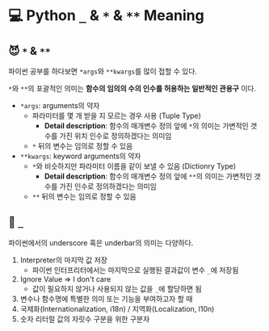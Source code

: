 # 💻 Python `_` & `*` & `**` Meaning

## 😈 `*` & `**`

파이썬 공부를 하다보면 `*args`와 `**kwargs`를 많이 접할 수 있다.

`*`와 `**`의 포괄적인 의미는 **함수의 임의의 수의 인수를 허용하는 일반적인 관용구** 이다.

- `*args`: arguments의 약자
  - 파라미터를 몇 개 받을 지 모르는 경우 사용 (Tuple Type)
    - **Detail description**: 함수의 매개변수 정의 앞에 `*`의 의미는 가변적인 갯수를 가진 위치 인수로 정의하겠다는 의미임
  - `*` 뒤의 변수는 임의로 정할 수 있음
- `**kwargs`: keyword arguments의 약자
  - `*`와 비슷하지만 파라미터 이름을 같이 보낼 수 있음 (Dictionry Type)
    - **Detail description**: 함수의 매개변수 정의 앞에 `**`의 의미는 가변적인 갯수를 가진 인수로 정의하겠다는 의미임
  - `**` 뒤의 변수는 임의로 정할 수 있음

## 👿 `_`

파이썬에서의 underscore 혹은 underbar의 의미는 다양하다.
1. Interpreter의 마지막 값 저장
   - 파이썬 인터프리터에서는 마지막으로 실행된 결과값이 변수 `_`에 저장됨
2. Ignore Value => I don't care
   - 값이 필요하지 않거나 사용되지 않는 값을 `_`에 할당하면 됨
3. 변수나 함수명에 특별한 의미 또는 기능을 부여하고자 할 때
4. 국제화(Internationalization, i18n) / 지역화(Localization, l10n)
5. 숫자 리터럴 값의 자릿수 구분을 위한 구분자
